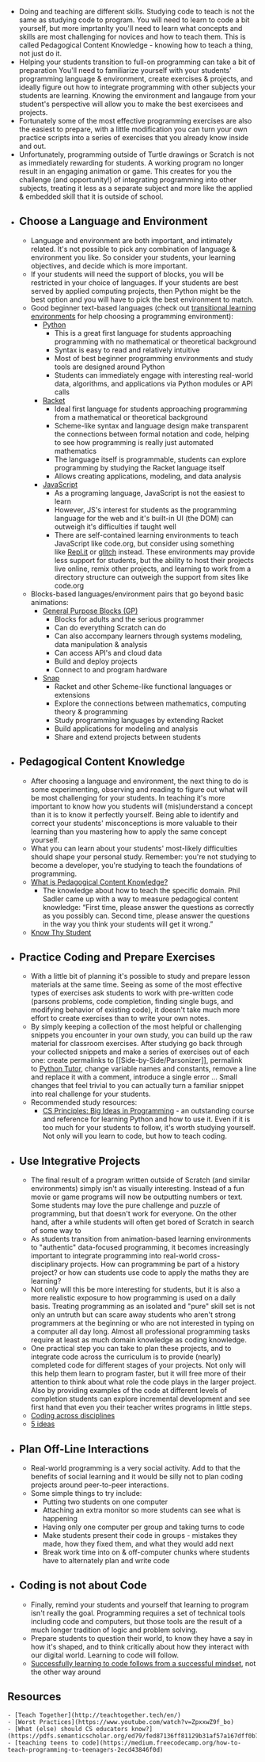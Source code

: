 - Doing and teaching are different skills. Studying code to teach is not the same as studying code to program. You will need to learn to code a bit yourself, but more imprtanlty you'll need to learn what concepts and skills are most challenging for novices and how to teach them. This is called Pedagogical Content Knowledge - knowing how to teach a thing, not just do it.
- Helping your students transition to full-on programming can take a bit of preparation You'll need to familiarize yourself with your students' programming language & environment, create exercises & projects, and ideally figure out how to integrate programming with other subjects your students are learning. Knowing the environment and langauge from your student's perspective will allow you to make the best exercisees and projects.
- Fortunately some of the most effective programming exercises are also the easiest to prepare, with a little modification you can turn your own practice scripts into a series of exercises that you already know inside and out.
- Unfortunately, programming outside of Turtle drawings or Scratch is not as immediately rewarding for students. A working program no longer result in an engaging animation or game. This creates for you the challenge (and opportunity!) of integrating programming into other subjects, treating it less as a separate subject and more like the applied & embedded skill that it is outside of school.
- ## Choose a Language and Environment
	- Language and environment are both important, and intimately related. It's not possible to pick any combination of language & environment you like. So consider your students, your learning objectives, and decide which is more important.
	- If your students will need the support of blocks, you will be restricted in your choice of languages. If your students are best served by applied computing projects, then Python might be the best option and you will have to pick the best environment to match.
	- Good beginner text-based languages (check out [transitional learning environments](https://github.com/blocks-to-text/transitional-learning-environments) for help choosing a programming environment):
		- [Python](https://www.python.org/about/)
			- This is a great first language for students approaching programming with no mathematical or theoretical background
			- Syntax is easy to read and relatively intuitive
			- Most of best beginner programming environments and study tools are designed around Python
			- Students can immediately engage with interesting real-world data, algorithms, and applications via Python modules or API calls
		- [Racket](https://racket-lang.org/)
			- Ideal first language for students approaching programming from a mathematical or theoretical background
			- Scheme-like syntax and language design make transparent the connections between formal notation and code, helping to see how programming is really just automated mathematics
			- The language itself is programmable, students can explore programming by studying the Racket language itself
			- Allows creating applications, modeling, and data analysis
		- [JavaScript](https://developer.mozilla.org/en-US/docs/Learn/JavaScript/First_steps/What_is_JavaScript)
			- As a programing language, JavaScript is not the easiest to learn
			- However, JS's interest for students as the programming language for the web and it's built-in UI (the DOM) can outweigh it's difficulties if taught well
			- There are self-contained learning environments to teach JavaScript like code.org, but consider using something like [Repl.it](https://repl.it/) or [glitch](https://glitch.com/) instead. These environments may provide less support for students, but the ability to host their projects live online, remix other projects, and learning to work from a directory structure can outweigh the support from sites like code.org
	- Blocks-based languages/environment pairs that go beyond basic animations:
		- [General Purpose Blocks (GP)](http://gpblocks.org/)
			- Blocks for adults and the serious programmer
			- Can do everything Scratch can do
			- Can also accompany learners through systems modeling, data manipulation & analysis
			- Can access API's and cloud data
			- Build and deploy projects
			- Connect to and program hardware
		- [Snap](https://snap.berkeley.edu/snapsource/dev/snap.html)
			- Racket and other Scheme-like functional languages or extensions
			- Explore the connections between mathematics, computing theory & programming
			- Study programming languages by extending Racket
			- Build applications for modeling and analysis
			- Share and extend projects between students
- ## Pedagogical Content Knowledge
	- After choosing a language and environment, the next thing to do is some experimenting, observing and reading to figure out what will be most challenging for your students. In teaching it's more important to know how you students will (mis)understand a concept than it is to know it perfectly yourself. Being able to identify and correct your students' misconceptions is more valuable to their learning than you mastering how to apply the same concept yourself.
	- What you can learn about your students' most-likely difficulties should shape your personal study. Remember: you're not studying to become a developer, you're studying to teach the foundations of programming.
	- [What is Pedagogical Content Knowledge?](https://github.com/webyrd/zoo/blob/master/interview-notes/ep6-mark-guzdial.org)
		- The knowledge about how to teach the specific domain. Phil Sadler came up with a way to measure pedagogical content knowledge: “First time, please answer the questions as correctly as you possibly can. Second time, please answer the questions in the way you think your students will get it wrong.”
	- [Know Thy Student](https://www.aft.org/ae/spring2016/sadler-and-sonnert)
- ## Practice Coding and Prepare Exercises
	- With a little bit of planning it's possible to study and prepare lesson materials at the same time. Seeing as some of the most effective types of exercises ask students to work with pre-written code (parsons problems, code completion, finding single bugs, and modifying behavior of existing code), it doesn't take much more effort to create exercises than to write your own notes.
	- By simply keeping a collection of the most helpful or challenging snippets you encounter in your own study, you can build up the raw material for classroom exercises. After studying go back through your collected snippets and make a series of exercises out of each one: create permalinks to [[Side-by-Side/Parsonizer]], permalink to [Python Tutor](http://www.pythontutor.com/visualize.html#mode=edit), change variable names and constants, remove a line and replace it with a comment, introduce a single error ... Small changes that feel trivial to you can actually turn a familiar snippet into real challenge for your students.
	- Recommended study resources:
		- [CS Principles: Big Ideas in Programming](https://runestone.academy/runestone/static/StudentCSP/index.html) - an outstanding course and reference for learning Python and how to use it. Even if it is too much for your students to follow, it's worth studying yourself. Not only will you learn to code, but how to teach coding.
- ## Use Integrative Projects
	- The final result of a program written outside of Scratch (and similar environments) simply isn't as visually interesting. Instead of a fun movie or game programs will now be outputting numbers or text. Some students may love the pure challenge and puzzle of programming, but that doesn't work for everyone. On the other hand, after a while students will often get bored of Scratch in search of some way to
	- As students transition from animation-based learning environments to "authentic" data-focused programming, it becomes increasingly important to integrate programming into real-world cross-disciplinary projects. How can programming be part of a history project? or how can students use code to apply the maths they are learning?
	- Not only will this be more interesting for students, but it is also a more realistic exposure to how programming is used on a daily basis. Treating programming as an isolated and "pure" skill set is not only an untruth but can scare away students who aren't strong programmers at the beginning or who are not interested in typing on a computer all day long. Almost all professional programming tasks require at least as much domain knowledge as coding knowledge.
	- One practical step you can take to plan these projects, and to integrate code across the curriculum is to provide (nearly) completed code for different stages of your projects. Not only will this help them learn to program faster, but it will free more of their attention to think about what role the code plays in the larger project. Also by providing examples of the code at different levels of completion students can explore incremental development and see first hand that even you their teacher writes programs in little steps.
	- [Coding across disciplines](https://www.educationdive.com/news/contextualizing-coding-across-subjects-enhances-entire-curriculum/540258/)
	- [5 ideas](https://www.kidsdiscover.com/teacherresources/5-ways-to-get-your-students-coding-across-the-curriculum/)
- ## Plan Off-Line Interactions
	- Real-world programming is a very social activity. Add to that the benefits of social learning and it would be silly not to plan coding projects around peer-to-peer interactions.
	- Some simple things to try include:
		- Putting two students on one computer
		- Attaching an extra monitor so more students can see what is happening
		- Having only one computer per group and taking turns to code
		- Make students present their code in groups - mistakes they made, how they fixed them, and what they would add next
		- Break work time into on & off-computer chunks where students have to alternately plan and write code
- ## Coding is not about Code
	- Finally, remind your students and yourself that learning to program isn't really the goal. Programming requires a set of technical tools including code and computers, but those tools are the result of a much longer tradition of logic and problem solving.
	- Prepare students to question their world, to know they have a say in how it's shaped, and to think critically about how they interact with our digital world. Learning to code will follow.
	- [Successfully learning to code follows from a successful mindset](https://slate.com/human-interest/2018/12/against-teaching-kids-to-code-creativity-problem-solving.html), not the other way around
## Resources
	- [Teach Together](http://teachtogether.tech/en/)
	- [Worst Practices](https://www.youtube.com/watch?v=ZpxxwZ9f_bo)
	- [What (else) should CS educators know?](https://pdfs.semanticscholar.org/ed79/fed87136ff81129b31af57a167dff0b754dc.pdf)
	- [teaching teens to code](https://medium.freecodecamp.org/how-to-teach-programming-to-teenagers-2ecd43846f0d)